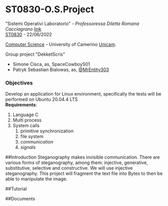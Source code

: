 # ST0830-O.S.Project
"Sistemi Operativi Laboratorio" - _Professoressa Diletta Romana Cacciagrano_ [link](https://computerscience.unicam.it/diletta-cacciagrano)<br>
[ST0830](http://didattica.cs.unicam.it/doku.php?id=didattica:ay2122:so:laboratorio) - 22/06/2022

[Computer Science](https://computerscience.unicam.it/) - University of Camerino [Unicam](https://www.unicam.it/).

Group project "DekketScris"
* Simone Cisca, as, SpaceCowboyS01
* Patryk Sebastian Bialowas, as, [@MrEntity303](https://github.com/MrEntity303)

### Objectives
Develop an application for Linux environment, specifically the tests will be performed on Ubuntu 20.04.4 LTS   <br>
**Requirements**:
1. Language C 
2. Multi process 
3. System calls
   1. primitive synchronization 
   2. file system
   3. *communication*
   4. *signals*

##Introduction
Steganography makes invisible communication.
There are various forms of steganography, among them: injective, generative, substitutive, selective and
constructive.
We will use injective steganography.
This project will fragment the text file into Bytes to then be able to manipulate the image.

##Tutorial

##Documents
